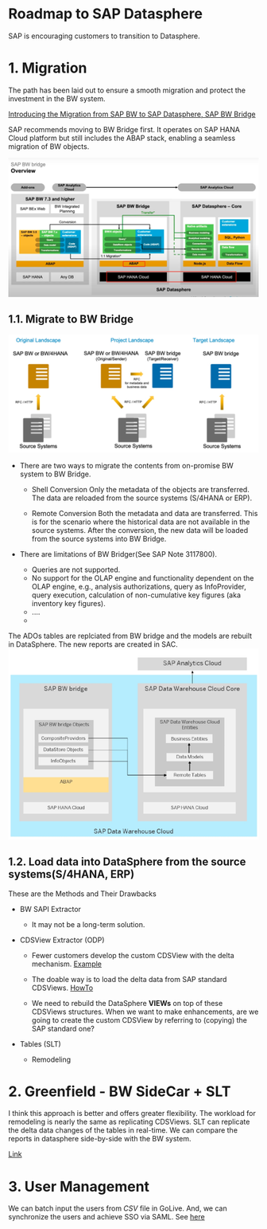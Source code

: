 # Roadmap to SAP Datasphere

SAP is encouraging customers to transition to Datasphere. 


# 1. Migration

The path has been laid out to ensure a smooth migration and protect the investment in the BW system.

[Introducing the Migration from SAP BW to SAP Datasphere, SAP BW Bridge](https://learning.sap.com/learning-journeys/modernizing-your-data-warehouse-landscape-from-sap-bw-to-sap-datasphere/introducing-the-migration-from-sap-bw-to-sap-datasphere-sap-bw-bridge)

SAP recommends moving to BW Bridge first. It operates on SAP HANA Cloud platform but still includes the ABAP stack, enabling a seamless migration of BW objects.

![alt text](/Roadmap/images/Path.png?raw=true)


## 1.1. Migrate to BW Bridge

![alt text](/Roadmap/images/Bridge.png?raw=true)

- There are two ways to migrate the contents from on-promise BW system to BW Bridge.

  - Shell Conversion
Only the metadata of the objects are transferred. The data are reloaded from the source systems (S/4HANA or ERP).

  - Remote Conversion
Both the metadata and data are transferred. This is for the scenario where the historical data are not available in the source systems. After the conversion, the new data will be loaded from the source systems into BW Bridge.

- There are limitations of BW Bridger(See SAP Note 3117800). 
  - Queries are not supported.
  - No support for the OLAP engine and functionality dependent on the OLAP engine, e.g., analysis authorizations, query as InfoProvider, query execution, calculation of non-cumulative key figures (aka inventory key figures).
  - ....
  - 
The ADOs tables are replciated from BW bridge and the models are rebuilt in DataSphere. The new reports are created in SAC.
![alt text](/Roadmap/images/Future.png?raw=true)

## 1.2. Load data into DataSphere from the source systems(S/4HANA, ERP)

These are the Methods and Their Drawbacks

- BW SAPI Extractor
  - It may not be a long-term solution.
    
- CDSView Extractor (ODP)
  - Fewer customers develop the custom CDSView with the delta mechanism. 
  [Example](https://github.com/SAP-samples/teched2022-DA281/blob/main/exercises/dd1/README.md)

  - The doable way is to load the delta data from SAP standard CDSViews. 
  [HowTo](https://community.sap.com/t5/enterprise-resource-planning-blogs-by-sap/cds-based-data-extraction-part-ii-delta-handling/ba-p/13425761)

  - We need to rebuild the DataSphere **VIEWs** on top of these CDSViews structures. When we want to make enhancements, are we going to create the custom CDSView by referring to (copying) the SAP standard one?
  
- Tables (SLT)
  - Remodeling
    
# 2. Greenfield - BW SideCar + SLT

I think this approach is better and offers greater flexibility. The workload for remodeling is nearly the same as replicating CDSViews. SLT can replicate the delta data changes of the tables in real-time. We can compare the reports in datasphere side-by-side with the BW system.

[Link](https://learning.sap.com/learning-journeys/modernizing-your-data-warehouse-landscape-from-sap-bw-to-sap-datasphere/introducing-the-greenfield-approach)


# 3. User Management
We can batch input the users from *CSV* file in GoLive. And, we can synchronize the users and achieve SSO via SAML. See [here](https://community.sap.com/t5/technology-blogs-by-members/integrate-sap-data-warehouse-cloud-with-azure-active-directory/ba-p/13480455)


